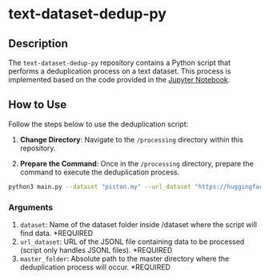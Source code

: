# text-dataset-dedup-py

## Description
The `text-dataset-dedup-py` repository contains a Python script that performs a deduplication process on a text dataset. This process is implemented based on the code provided in the [Jupyter Notebook](https://github.com/malaysia-ai/text-dataset-dedup).

## How to Use
Follow the steps below to use the deduplication script:

1. **Change Directory**: Navigate to the `/processing` directory within this repository.

2. **Prepare the Command**: Once in the `/processing` directory, prepare the command to execute the deduplication process. 

```bash
python3 main.py --dataset "piston.my" --url_dataset "https://huggingface.co/datasets/mesolitica/crawl-my-website/resolve/main/piston.my.jsonl" --master_folder "/home/ubuntu/za/datasets04"
```
### Arguments
1. `dataset`: Name of the dataset folder inside /dataset where the script will find data. *REQUIRED
2. `url_dataset`: URL of the JSONL file containing data to be processed (script only handles JSONL files). *REQUIRED
3. `master_folder`: Absolute path to the master directory where the deduplication process will occur. *REQUIRED



